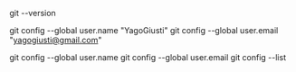 git --version

git config --global user.name "YagoGiusti"
git config --global user.email "yagogiusti@gmail.com"


git config --global user.name
git config --global user.email
git config --list
